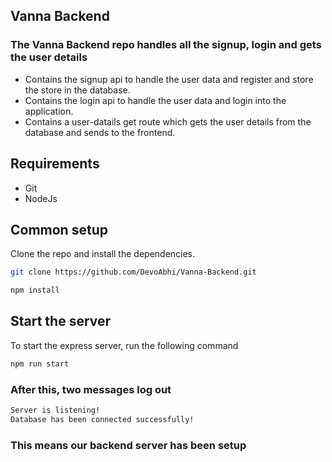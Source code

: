 ## Vanna Backend


### The Vanna Backend repo handles all the signup, login and gets the user details

- Contains the signup api to handle the user data and register and store the store in the database.
- Contains the login api to handle the user data and login into the application.
- Contains a user-datails get route which gets the user details from the database and sends to the frontend.

## Requirements

* Git
* NodeJs

## Common setup

Clone the repo and install the dependencies.

```bash
git clone https://github.com/DevoAbhi/Vanna-Backend.git
```

```bash
npm install
```

## Start the server

To start the express server, run the following command

```bash
npm run start
```

### After this, two messages log out 

```bash
Server is listening!
Database has been connected successfully!
```
### This means our backend server has been setup